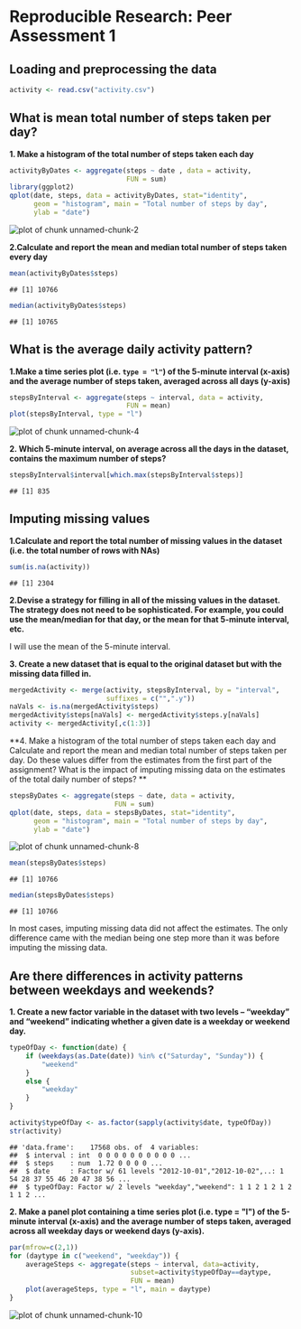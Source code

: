 # Reproducible Research: Peer Assessment 1


## Loading and preprocessing the data


```r
activity <- read.csv("activity.csv")
```

## What is mean total number of steps taken per day?

**1. Make a histogram of the total number of steps taken each day**


```r
activityByDates <- aggregate(steps ~ date , data = activity,
                             FUN = sum)
library(ggplot2)
qplot(date, steps, data = activityByDates, stat="identity",
      geom = "histogram", main = "Total number of steps by day",
      ylab = "date")
```

![plot of chunk unnamed-chunk-2](figure/unnamed-chunk-2.png) 

**2.Calculate and report the mean and median total number of steps
taken every day**


```r
mean(activityByDates$steps)
```

```
## [1] 10766
```

```r
median(activityByDates$steps)
```

```
## [1] 10765
```

## What is the average daily activity pattern?

**1.Make a time series plot (i.e. `type = "l"`) of the 5-minute
interval (x-axis) and the average number of steps taken, averaged
across all days (y-axis)**


```r
stepsByInterval <- aggregate(steps ~ interval, data = activity,
                             FUN = mean)
plot(stepsByInterval, type = "l")
```

![plot of chunk unnamed-chunk-4](figure/unnamed-chunk-4.png) 

**2. Which 5-minute interval, on average across all the days in the dataset, contains the maximum number of steps?**


```r
stepsByInterval$interval[which.max(stepsByInterval$steps)]
```

```
## [1] 835
```

## Imputing missing values

**1.Calculate and report the total number of missing values in the dataset (i.e. the total number of rows with NAs)**


```r
sum(is.na(activity))
```

```
## [1] 2304
```

**2.Devise a strategy for filling in all of the missing values in the dataset. The strategy does not need to be sophisticated. For example, you could use the mean/median for that day, or the mean for that 5-minute interval, etc.**

I will use the mean of the 5-minute interval.

**3. Create a new dataset that is equal to the original dataset but with the missing data filled in.**


```r
mergedActivity <- merge(activity, stepsByInterval, by = "interval",
                        suffixes = c("",".y"))
naVals <- is.na(mergedActivity$steps)
mergedActivity$steps[naVals] <- mergedActivity$steps.y[naVals]
activity <- mergedActivity[,c(1:3)]
```

**4. Make a histogram of the total number of steps taken each day and Calculate and report the mean and median total number of steps taken per day. Do these values differ from the estimates from the first part of the assignment? What is the impact of imputing missing data on the estimates of the total daily number of steps? **

```r
stepsByDates <- aggregate(steps ~ date, data = activity,
                          FUN = sum)
qplot(date, steps, data = stepsByDates, stat="identity",
      geom = "histogram", main = "Total number of steps by day",
      ylab = "date")
```

![plot of chunk unnamed-chunk-8](figure/unnamed-chunk-8.png) 

```r
mean(stepsByDates$steps)
```

```
## [1] 10766
```

```r
median(stepsByDates$steps)
```

```
## [1] 10766
```

In most cases, imputing missing data did not affect the estimates. The only difference came with the median being one step more than it was before imputing the missing data.

## Are there differences in activity patterns between weekdays and weekends?

**1. Create a new factor variable in the dataset with two levels – “weekday” and “weekend” indicating whether a given date is a weekday or weekend day.**


```r
typeOfDay <- function(date) {
    if (weekdays(as.Date(date)) %in% c("Saturday", "Sunday")) {
        "weekend"
    }
    else {
        "weekday"
    }
}

activity$typeOfDay <- as.factor(sapply(activity$date, typeOfDay))
str(activity)
```

```
## 'data.frame':	17568 obs. of  4 variables:
##  $ interval : int  0 0 0 0 0 0 0 0 0 0 ...
##  $ steps    : num  1.72 0 0 0 0 ...
##  $ date     : Factor w/ 61 levels "2012-10-01","2012-10-02",..: 1 54 28 37 55 46 20 47 38 56 ...
##  $ typeOfDay: Factor w/ 2 levels "weekday","weekend": 1 1 2 1 2 1 2 1 1 2 ...
```

**2. Make a panel plot containing a time series plot (i.e. type = "l") of the 5-minute interval (x-axis) and the average number of steps taken, averaged across all weekday days or weekend days (y-axis).**


```r
par(mfrow=c(2,1))
for (daytype in c("weekend", "weekday")) {
    averageSteps <- aggregate(steps ~ interval, data=activity,
                              subset=activity$typeOfDay==daytype,
                              FUN = mean)
    plot(averageSteps, type = "l", main = daytype)
}
```

![plot of chunk unnamed-chunk-10](figure/unnamed-chunk-10.png) 

